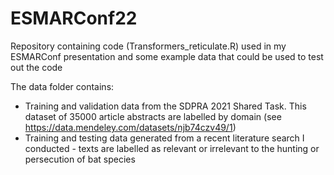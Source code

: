 # ESMARConf22
Repository containing code (Transformers_reticulate.R) used in my ESMARConf presentation and some example data that could be used to test out the code

The data folder contains:
- Training and validation data from the SDPRA 2021 Shared Task. This dataset of 35000 article abstracts are labelled by domain (see https://data.mendeley.com/datasets/njb74czv49/1)
- Training and testing data generated from a recent literature search I conducted - texts are labelled as relevant or irrelevant to the hunting or persecution of bat species

